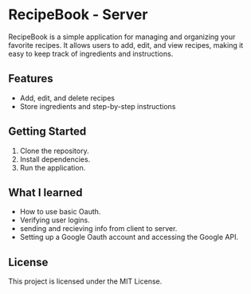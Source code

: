 # RecipeBook - Server

RecipeBook is a simple application for managing and organizing your favorite recipes. It allows users to add, edit, and view recipes, making it easy to keep track of ingredients and instructions.

## Features

- Add, edit, and delete recipes
- Store ingredients and step-by-step instructions

## Getting Started

1. Clone the repository.
2. Install dependencies.
3. Run the application.

## What I learned

- How to use basic Oauth.
- Verifying user logins.
- sending and recieving info from client to server.
- Setting up a Google Oauth account and accessing the Google API.

## License

This project is licensed under the MIT License.
